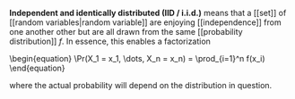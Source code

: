 **Independent and identically distributed (IID / i.i.d.)** means that a [[set]] of [[random variables|random variable]] are enjoying [[independence]] from one another other but are all drawn from the same [[probability distribution]] $f$. In essence, this enables a factorization

\begin{equation}
\Pr(X_1 = x_1, \dots, X_n = x_n) = \prod_{i=1}^n f(x_i)
\end{equation}

where the actual probability will depend on the distribution in question.